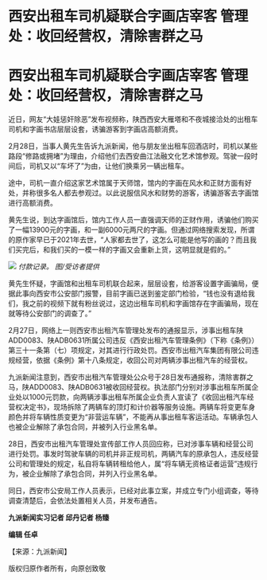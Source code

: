 # 西安出租车司机疑联合字画店宰客 管理处：收回经营权，清除害群之马

# 西安出租车司机疑联合字画店宰客 管理处：收回经营权，清除害群之马

近日，网友“大娃惩奸除恶”发布视频称，陕西西安大雁塔和不夜城接洽处的出租车司机和字画书店层层设套，诱骗游客到字画店高额消费。

2月28日，当事人黄先生告诉九派新闻，他与朋友坐出租车回酒店时，司机以某些路段“修路或拥堵”为理由，介绍他们去西安曲江法融文化艺术馆参观。驾驶一段时间后，司机又以“车坏了”为由，让他们换乘另一辆出租车。

途中，司机一直介绍这家艺术馆属于天师馆，馆内的字画在风水和正财方面有好处，并称很多名人都去参观过。以此说服信风水和财势的游客，诱骗游客去字画馆进行高额消费。

黄先生说，到达字画馆后，馆内工作人员一直强调天师的正财作用，诱骗他们购买了一幅13900元的字画，和一副6000元两尺的字画。但通过网络搜索发现，所谓的原作家早已于2021年去世，“人家都去世了，这怎么可能是他写的画的？而且我们买完后，和我们买的一模一样的字画又会重新上货，这明显就是假的。”

![](https://inews.gtimg.com/om_bt/OZV49VCdjv8LPi9J2valbTL0QiOKvGq8-AUa9xrOrPJPoAA/1000)
_付款记录。 图/受访者提供_

黄先生怀疑，字画馆和出租车司机联合起来，层层设套，给游客设置字画骗局，便据此事向西安市公安部门报警，目前字画已送到鉴定部门检验，“钱也没有退给我们，我之前的视频下就有粉丝说过，这边出租车司机和字画馆存在字画骗局，现在就等待公安部门的调查了。”

2月27日，网络上一则西安市出租汽车管理处发布的通报显示，涉事出租车陕ADD0083、陕ADB0631所属公司违反《西安出租汽车管理条例》（下称《条例》）第三十一条第（七）项规定，对其进行行政处罚。西安市出租汽车集团有限公司违规经营，依据《条例》第十八条规定，收回公司对两辆涉事出租汽车的经营权。

九派新闻注意到，西安市出租汽车管理处公众号于28日发布通报称，清除害群之马，陕ADD0083、陕ADB0631被收回经营权。执法部门分别对涉事出租车所属企业处以1000元罚款，向两辆涉事出租车所属企业负责人宣读了《收回出租汽车经营权决定书》，现场拆除了两辆车的顶灯和计价器等服务设施。两辆车将变更车身颜色并将车辆性质变更为“非营运车辆”，不能再从事出租车客运活动。车辆承包人也被企业解除了承包合同，并被列入行业黑名单。

28日，西安市出租汽车管理处宣传部工作人员回应称，已对涉事车辆和经营公司进行处罚。事发时驾驶车辆的司机并非正规司机，两辆汽车的原承包人，违反经营公司和管理处的规定，私自将车辆转租给他人，属“将车辆无资格证者运营”违规行为，被企业解除了承包合同，并列入行业黑名单。

同日，西安市公安局工作人员表示，已经对此事立案，并成立专门小组调查，等待调查清楚后，会依法处置相关人员，并发布通告。

**九派新闻实习记者 邱丹记者 杨臻**

**编辑 任卓**

【来源：九派新闻】

版权归原作者所有，向原创致敬

